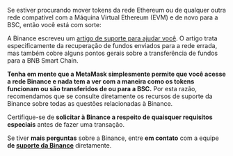 Se estiver procurando mover tokens da rede Ethereum ou de qualquer outra rede compatível com a Máquina Virtual Ethereum (EVM) e de novo para a BSC, então você está com sorte:


A Binance escreveu um [artigo de suporte para ajudar você](https://academy.binance.com/en/articles/how-to-recover-crypto-transferred-to-the-wrong-network-on-binance). O artigo trata especificamente da recuperação de fundos enviados para a rede errada, mas também cobre alguns pontos gerais sobre a transferência de fundos para a BNB Smart Chain. 


**Tenha em mente que a MetaMask simplesmente permite que você acesse a rede Binance e nada tem a ver com a maneira como os tokens funcionam ou são transferidos de ou para a BSC.** Por esta razão, recomendamos que se consulte diretamente os recursos de suporte da Binance sobre todas as questões relacionadas à Binance.


Certifique-se de **solicitar à Binance a respeito de quaisquer requisitos especiais** antes de fazer uma transação.


Se tiver **mais perguntas** sobre a Binance, entre **em contato** com a equipe **de [suporte da Binance](https://www.binance.com/en/support)** diretamente.

